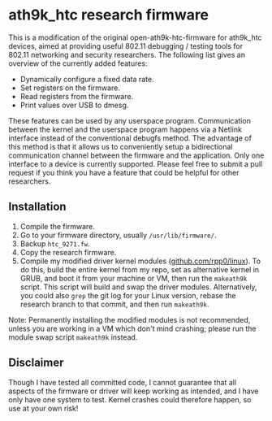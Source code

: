ath9k_htc research firmware
===========================

This is a modification of the original open-ath9k-htc-firmware for ath9k_htc devices, aimed at providing useful 802.11 debugging / testing tools for 802.11 networking and security researchers. The following list gives an overview of the currently added features:

* Dynamically configure a fixed data rate.
* Set registers on the firmware.
* Read registers from the firmware.
* Print values over USB to dmesg.

These features can be used by any userspace program. Communication between the kernel and the userspace program happens via a Netlink interface instead of the conventional debugfs method. The advantage of this method is that it allows us to conveniently setup a bidirectional communication channel between the firmware and the application. Only one interface to a device is currently supported. Please feel free to submit a pull request if you think you have a feature that could be helpful for other researchers.


Installation
------------

1. Compile the firmware.
2. Go to your firmware directory, usually `/usr/lib/firmware/`.
3. Backup `htc_9271.fw`.
4. Copy the research firmware.
5. Compile my modified driver kernel modules ([github.com/rpp0/linux](https://github.com/rpp0/linux)). To do this, build the entire kernel from my repo, set as alternative kernel in GRUB, and boot it from your machine or VM, then run the `makeath9k` script. This script will build and swap the driver modules. Alternatively, you could also `grep` the git log for your Linux version, rebase the research branch to that commit, and then run `makeath9k`.

Note: Permanently installing the modified modules is not recommended, unless you are working in a VM which don't mind crashing; please run the module swap script `makeath9k` instead.


Disclaimer
----------

Though I have tested all committed code, I cannot guarantee that all aspects of the firmware or driver will keep working as intended, and I have only have one system to test. Kernel crashes could therefore happen, so use at your own risk!